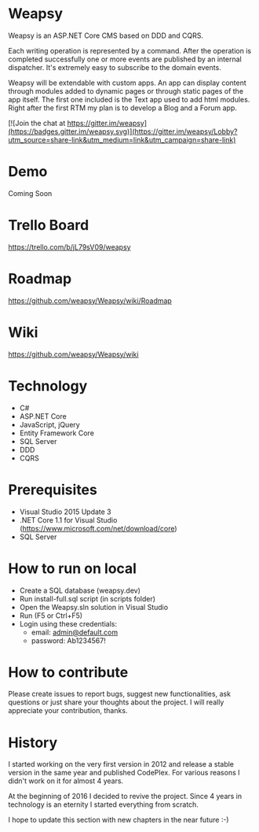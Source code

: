# Weapsy
Weapsy is an ASP.NET Core CMS based on DDD and CQRS.

Each writing operation is represented by a command. After the operation is completed successfully one or more events are published by an internal dispatcher.
It's extremely easy to subscribe to the domain events.

Weapsy will be extendable with custom apps.
An app can display content through modules added to dynamic pages or through static pages of the app itself.
The first one included is the Text app used to add html modules.
Right after the first RTM my plan is to develop a Blog and a Forum app.

[![Join the chat at https://gitter.im/weapsy](https://badges.gitter.im/weapsy.svg)](https://gitter.im/weapsy/Lobby?utm_source=share-link&utm_medium=link&utm_campaign=share-link)

# Demo
Coming Soon

# Trello Board
https://trello.com/b/jL79sV09/weapsy

# Roadmap

https://github.com/weapsy/Weapsy/wiki/Roadmap

# Wiki

https://github.com/weapsy/Weapsy/wiki

# Technology

- C#
- ASP.NET Core
- JavaScript, jQuery
- Entity Framework Core
- SQL Server
- DDD
- CQRS

# Prerequisites

- Visual Studio 2015 Update 3
- .NET Core 1.1 for Visual Studio (https://www.microsoft.com/net/download/core)
- SQL Server

# How to run on local

- Create a SQL database (weapsy.dev)
- Run install-full.sql script (in scripts folder)
- Open the Weapsy.sln solution in Visual Studio
- Run (F5 or Ctrl+F5)
- Login using these credentials:
  - email: admin@default.com
  - password: Ab1234567!

# How to contribute

Please create issues to report bugs, suggest new functionalities, ask questions or just share your thoughts about the project. I will really appreciate your contribution, thanks.

# History

I started working on the very first version in 2012 and release a stable version in the same year and published CodePlex.
For various reasons I didn't work on it for almost 4 years.

At the beginning of 2016 I decided to revive the project.
Since 4 years in technology is an eternity I started everything from scratch.

I hope to update this section with new chapters in the near future :-)
